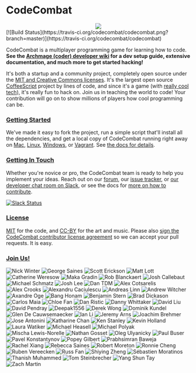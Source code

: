 # CodeCombat

<div style="text-align:center">
  <a href="http://codecombat.com/">
    <img src ="https://dl.dropboxusercontent.com/u/138899/GitHub%20Wikis/readme_00.png" />
  </a>
</div>
[![Build Status](https://travis-ci.org/codecombat/codecombat.png?branch=master)](https://travis-ci.org/codecombat/codecombat)

CodeCombat is a multiplayer programming game for learning how to code.
**See the [Archmage (coder) developer wiki](../../wiki/Archmage-Home) for a dev
setup guide, extensive documentation, and much more to get started hacking!**

It's both a startup and a community project, completely open source under the
[MIT and Creative Commons licenses](http://codecombat.com/legal). It's the
largest open source [CoffeeScript](http://coffeescript.org/) project by lines of
code, and since it's a game (with [really cool tech](../../wiki/Third-party-software-and-services)),
it's really fun to hack on. Join us in teaching the world to code! Your
contribution will go on to show millions of players how cool programming can be.

### [Getting Started](../../wiki/Dev-Setup:-General-Information)

We've made it easy to fork the project, run a simple script that'll install all
the dependencies, and get a local copy of CodeCombat running right away on
[Mac](../../wiki/Dev-Setup:-Mac), [Linux](../../wiki/Dev-Setup:-Linux),
[Windows](../../wiki/Dev-Setup:-Windows), or [Vagrant](../../wiki/Dev-Setup:-Vagrant).
See [the docs for details](../../wiki/Dev-Setup:-General-Information).

### [Getting In Touch](../../wiki/Developer-organization)

Whether you're novice or pro, the CodeCombat team is ready to help you implement
your ideas. Reach out on our [forum](http://discourse.codecombat.com), our
[issue tracker](../../issues), or
[our developer chat room on Slack](https://coco-slack-invite.herokuapp.com/), or
see the docs for [more on how to contribute](../../wiki/Developer-organization).

[![Slack Status](https://coco-slack-invite.herokuapp.com/badge.svg)](https://coco-slack-invite.herokuapp.com/)

### [License](LICENSE)

[MIT](LICENSE) for the code, and [CC-BY](http://codecombat.com/legal) for the
art and music. Please also
[sign the CodeCombat contributor license agreement](http://codecombat.com/cla)
so we can accept your pull requests. It is easy.

### [Join Us!](http://blog.codecombat.com/why-you-should-open-source-your-startup)

![Nick Winter](http://codecombat.com/images/pages/about/nick_small.png "Nick Winter")
![George Saines](http://codecombat.com/images/pages/about/george_small.png "George Saines")
![Scott Erickson](http://codecombat.com/images/pages/about/scott_small.png "Scott Erickson")
![Matt Lott](http://codecombat.com/images/pages/about/matt_small.png "Matt Lott")
![Catherine Weresow](http://codecombat.com/images/pages/about/cat_small.png "Catherine Weresow")
![Maka Gradin](https://dl.dropboxusercontent.com/u/138899/GitHub%20Wikis/avatars/Maka%20Gradin/maka_gradin_100.png "Maka Gradin")
![Rob Blanckaert](https://dl.dropboxusercontent.com/u/138899/GitHub%20Wikis/avatars/Rob%20Blanckaert/rob_blanckaert_100.png "Rob Blanckaert")
![Josh Callebaut](https://dl.dropboxusercontent.com/u/138899/GitHub%20Wikis/avatars/Josh%20Callebaut/josh_callebaut_100.png "Josh Callebaut")
![Michael Schmatz](http://codecombat.com/images/pages/about/michael_small.png "Michael Schmatz")
![Josh Lee](http://codecombat.com/images/pages/about/josh_small.png "Josh Lee")
![Dan TDM](https://dl.dropboxusercontent.com/u/138899/GitHub%20Wikis/avatars/Dan_TDM/dan_tdm_100.png "Dan TDM")
![Alex Cotsarelis](https://dl.dropboxusercontent.com/u/138899/GitHub%20Wikis/avatars/Alex%20Cotsarelis/alex_100.png "Alex Cotsarelis")
![Alex Crooks](https://dl.dropboxusercontent.com/u/138899/GitHub%20Wikis/avatars/Alex%20Crooks/alex_100.png "Alex Crooks")
![Alexandru Caciulescu](https://dl.dropboxusercontent.com/u/138899/GitHub%20Wikis/avatars/Alexandru%20Caciulescu/alexandru_100.png "Alexandru Caciulescu")
![Andreas Linn](https://dl.dropboxusercontent.com/u/138899/GitHub%20Wikis/avatars/Andreas%20Linn/andreas_100.png "Andreas Linn")
![Andrew Witcher](https://dl.dropboxusercontent.com/u/138899/GitHub%20Wikis/avatars/Andrew%20Witcher/andrew_100.png "Andrew Witcher")
![Axandre Oge](https://dl.dropboxusercontent.com/u/138899/GitHub%20Wikis/avatars/Axandre%20Oge/axandre_100.png "Axandre Oge")
![Bang Honam](https://dl.dropboxusercontent.com/u/138899/GitHub%20Wikis/avatars/Bang%20Honam/bang_100.png "Bang Honam")
![Benjamin Stern](https://dl.dropboxusercontent.com/u/138899/GitHub%20Wikis/avatars/Benjamin%20Stern/benjamin_100.png "Benjamin Stern")
![Brad Dickason](https://dl.dropboxusercontent.com/u/138899/GitHub%20Wikis/avatars/Brad%20Dickason/brad_100.png "Brad Dickason")
![Carlos Maia](https://dl.dropboxusercontent.com/u/138899/GitHub%20Wikis/avatars/Carlos%20Maia/carlos_maia_100.png "Carlos Maia")
![Chloe Fan](https://dl.dropboxusercontent.com/u/138899/GitHub%20Wikis/avatars/Chloe%20Fan/chloe_100.png "Chloe Fan")
![Dan Ristic](https://dl.dropboxusercontent.com/u/138899/GitHub%20Wikis/avatars/Dan%20Ristic/dan_100.png "Dan Ristic")
![Danny Whittaker](https://dl.dropboxusercontent.com/u/138899/GitHub%20Wikis/avatars/Danny%20Whittaker/danny_100.png "Danny Whittaker")
![David Liu](https://dl.dropboxusercontent.com/u/138899/GitHub%20Wikis/avatars/David%20Liu/david_liu_100.png "David Liu")
![David Pendray](https://dl.dropboxusercontent.com/u/138899/GitHub%20Wikis/avatars/David%20Pendray/david_100.png "David Pendray")
![Deepak1556](https://dl.dropboxusercontent.com/u/138899/GitHub%20Wikis/avatars/Deepak1556/deepak_100.png "Deepak1556")
![Derek Wong](https://dl.dropboxusercontent.com/u/138899/GitHub%20Wikis/avatars/Derek%20Wong/derek_100.png "Derek Wong")
![Dominik Kundel](https://dl.dropboxusercontent.com/u/138899/GitHub%20Wikis/avatars/Dominik%20Kundel/dominik_k_100.png "Dominik Kundel")
![Glen De Cauwsemaecker](https://dl.dropboxusercontent.com/u/138899/GitHub%20Wikis/avatars/Glen%20de%20Cauwsemaecker/glen_100.png "Glen De Cauwsemaecker")
![Ian Li](https://dl.dropboxusercontent.com/u/138899/GitHub%20Wikis/avatars/Ian%20Li/ian_100.png "Ian Li")
![Jeremy Arns](https://dl.dropboxusercontent.com/u/138899/GitHub%20Wikis/avatars/Jeremy%20Arns/jeremy_100.png "Jeremy Arns")
![Joachim Brehmer](https://dl.dropboxusercontent.com/u/138899/GitHub%20Wikis/avatars/Joachim%20Brehmer/joachim_100.png "Joachim Brehmer")
![Jose Antonini](https://dl.dropboxusercontent.com/u/138899/GitHub%20Wikis/avatars/Jose%20Antonini/jose_antonini_100.png "Jose Antonini")
![Katharine Chan](https://dl.dropboxusercontent.com/u/138899/GitHub%20Wikis/avatars/Katharine%20Chan/katharine_100.png "Katharine Chan")
![Ken Stanley](https://dl.dropboxusercontent.com/u/138899/GitHub%20Wikis/avatars/Ken%20Stanley/ken_100.png "Ken Stanley")
![Kevin Holland](https://dl.dropboxusercontent.com/u/138899/GitHub%20Wikis/avatars/Kevin%20Holland/kevin_100.png "Kevin Holland")
![Laura Watiker](https://dl.dropboxusercontent.com/u/138899/GitHub%20Wikis/avatars/Laura%20Watiker/laura_100.png "Laura Watiker")
![Michael Heasell](https://dl.dropboxusercontent.com/u/138899/GitHub%20Wikis/avatars/Michael%20Heasell/michael_100.png "Michael Heasell")
![Michael Polyak](https://dl.dropboxusercontent.com/u/138899/GitHub%20Wikis/avatars/Michael%20Polyak/michael_100.png "Michael Polyak")
![Mischa Lewis-Norelle](https://dl.dropboxusercontent.com/u/138899/GitHub%20Wikis/avatars/Mischa%20Lewis-Norelle/mischa_100.png "Mischa Lewis-Norelle")
![Nathan Gosset](https://dl.dropboxusercontent.com/u/138899/GitHub%20Wikis/avatars/Nathan%20Gosset/nathan_100.png "Nathan Gosset")
![Oleg Ulyanicky](https://dl.dropboxusercontent.com/u/138899/GitHub%20Wikis/avatars/Oleg%20Ulyanickiy/oleg_100.png "Oleg Ulyanicky")
![Paul Buser](https://dl.dropboxusercontent.com/u/138899/GitHub%20Wikis/avatars/Paul%20Buser/paul_100.png "Paul Buser")
![Pavel Konstantynov](https://dl.dropboxusercontent.com/u/138899/GitHub%20Wikis/avatars/Pavel%20Konstantinov/pavel_100.png "Pavel Konstantynov")
![Popey Gilbert](https://dl.dropboxusercontent.com/u/138899/GitHub%20Wikis/avatars/Popey%20Gilbert/popey_100.png "Popey Gilbert")
![Prabhsimran Baweja](https://dl.dropboxusercontent.com/u/138899/GitHub%20Wikis/avatars/Prabhsimran%20Baweja/prabhsimran_100.png "Prabhsimran Baweja")
![Rachel Xiang](https://dl.dropboxusercontent.com/u/138899/GitHub%20Wikis/avatars/Rachel%20Xiang/rachel_100.png "Rachel Xiang")
![Rebecca Saines](https://dl.dropboxusercontent.com/u/138899/GitHub%20Wikis/avatars/Rebecca%20Saines/rebecca_100.png "Rebecca Saines")
![Robert Moreton](https://dl.dropboxusercontent.com/u/138899/GitHub%20Wikis/avatars/Robert%20Moreton/robert_100.png "Robert Moreton")
![Ronnie Cheng](https://dl.dropboxusercontent.com/u/138899/GitHub%20Wikis/avatars/Ronnie%20Cheng/ronnie_100.png "Ronnie Cheng")
![Ruben Vereecken](https://dl.dropboxusercontent.com/u/138899/GitHub%20Wikis/avatars/Ruben%20Vereecken/ruben_100.png "Ruben Vereecken")
![Russ Fan](https://dl.dropboxusercontent.com/u/138899/GitHub%20Wikis/avatars/Russ%20Fan/russ_100.png "Russ Fan")
![Shiying Zheng](https://dl.dropboxusercontent.com/u/138899/GitHub%20Wikis/avatars/Shying%20Zheng/shiyeng_100.png "Shiying Zheng")
![Sébastien Moratinos](https://dl.dropboxusercontent.com/u/138899/GitHub%20Wikis/avatars/Tom%20Steinbrecher/tom_100.png "Sébastien Moratinos")
![Thanish Muhammed](https://dl.dropboxusercontent.com/u/138899/GitHub%20Wikis/avatars/Thanish%20Muhammed/thanish_100.png "Thanish Muhammed")
![Tom Steinbrecher](https://dl.dropboxusercontent.com/u/138899/GitHub%20Wikis/avatars/Tom%20Steinbrecher/tom_100.png "Tom Steinbrecher")
![Yang Shun Tay](https://dl.dropboxusercontent.com/u/138899/GitHub%20Wikis/avatars/Yang%20Shun%20Tay/yang_shun_tay_100.png "Yang Shun Tay")
![Zach Martin](https://dl.dropboxusercontent.com/u/138899/GitHub%20Wikis/avatars/Zach%20Martin/zack_100.png "Zach Martin")
